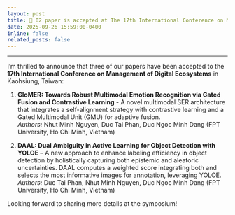 ```yaml
---
layout: post
title: 📰 02 paper is accepted at The 17th International Conference on Management of Digital Ecosystems (Rank C - ICORE), Ho Chi Minh City, Vietnam.
date: 2025-09-26 15:59:00-0400
inline: false
related_posts: false
---
```

---
I’m thrilled to announce that three of our papers have been accepted to the **17th International Conference on Management of Digital Ecosystems** in Kaohsiung, Taiwan:

1. **GloMER: Towards Robust Multimodal Emotion Recognition via Gated Fusion and Contrastive Learning** - A novel multimodal SER architecture that integrates a self-alignment strategy with contrastive learning and a Gated Multimodal Unit (GMU) for adaptive fusion.  
   *Authors:* Nhut Minh Nguyen, Duc Tai Phan, Duc Ngoc Minh Dang (FPT University, Ho Chi Minh, Vietnam)

2. **DAAL: Dual Ambiguity in Active Learning for Object Detection with YOLOE** – A new approach to enhance labeling efficiency in object detection by holistically capturing both epistemic and aleatoric uncertainties. DAAL computes a weighted score integrating both and selects the most informative images for annotation, leveraging YOLOE.
   *Authors:* Duc Tai Phan, Nhut Minh Nguyen, Duc Ngoc Minh Dang (FPT University, Ho Chi Minh, Vietnam)

Looking forward to sharing more details at the symposium!
